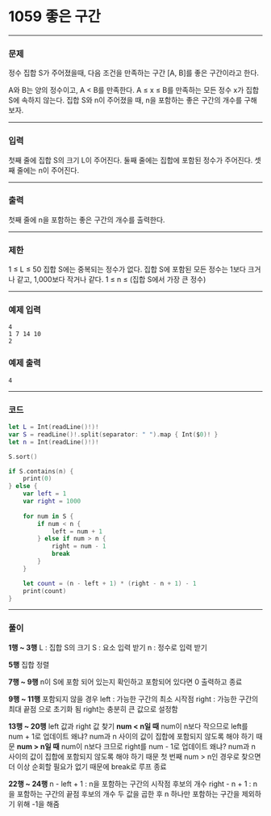 # 1059 좋은 구간
---
### 문제
정수 집합 S가 주어졌을때, 다음 조건을 만족하는 구간 [A, B]를 좋은 구간이라고 한다.

A와 B는 양의 정수이고, A < B를 만족한다.
A ≤ x ≤ B를 만족하는 모든 정수 x가 집합 S에 속하지 않는다.
집합 S와 n이 주어졌을 때, n을 포함하는 좋은 구간의 개수를 구해보자.

---
### 입력
첫째 줄에 집합 S의 크기 L이 주어진다. 둘째 줄에는 집합에 포함된 정수가 주어진다. 셋째 줄에는 n이 주어진다.

---
### 출력
첫째 줄에 n을 포함하는 좋은 구간의 개수를 출력한다.

---
### 제한
1 ≤ L ≤ 50
집합 S에는 중복되는 정수가 없다.
집합 S에 포함된 모든 정수는 1보다 크거나 같고, 1,000보다 작거나 같다.
1 ≤ n ≤ (집합 S에서 가장 큰 정수)

---
### 예제 입력
```
4
1 7 14 10
2
```
### 예제 출력
```
4
```
---
### 코드
```swift
let L = Int(readLine()!)!
var S = readLine()!.split(separator: " ").map { Int($0)! }
let n = Int(readLine()!)!

S.sort()

if S.contains(n) {
    print(0)
} else {
    var left = 1
    var right = 1000
    
    for num in S {
        if num < n {
            left = num + 1
        } else if num > n {
            right = num - 1
            break
        }
    }

    let count = (n - left + 1) * (right - n + 1) - 1
    print(count)
}
```
---
### 풀이
**1행 ~ 3행**
L : 집합 S의 크기
S : 요소 입력 받기
n : 정수로 입력 받기

**5행**
집합 정렬

**7행 ~ 9행**
n이 S에 포함 되어 있는지 확인하고 포함되어 있다면 0 출력하고 종료

**9행 ~ 11행**
포함되지 않을 경우
left : 가능한 구간의 최소 시작점
right : 가능한 구간의 최대 끝점
으로 초기화 됨
right는 충분히 큰 값으로 설정함

**13행 ~ 20행**
left 값과 right 값 찾기
**num < n일 때**
num이 n보다 작으므로 left를 num + 1로 업데이트
왜냐? num과 n 사이의 값이 집합에 포함되지 않도록 해야 하기 때문
**num > n일 때**
num이 n보다 크므로 right를 num - 1로 업데이트
왜냐? num과 n 사이의 값이 집합에 포함되지 않도록 해야 하기 때문
첫 번째 num > n인 경우로 찾으면 더 이상 순회할 필요가 없기 때문에 break로 루프 종료

**22행 ~ 24행**
n - left + 1 : n을 포함하는 구간의 시작점 후보의 개수
right - n + 1 : n을 포함하는 구간의 끝점 후보의 개수
두 값을 곱한 후 n 하나만 포함하는 구간을 제외하기 위해 -1을 해줌

